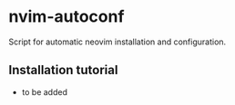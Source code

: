 # nvim-autoconf
Script for automatic neovim installation and configuration.

## Installation tutorial
* to be added
